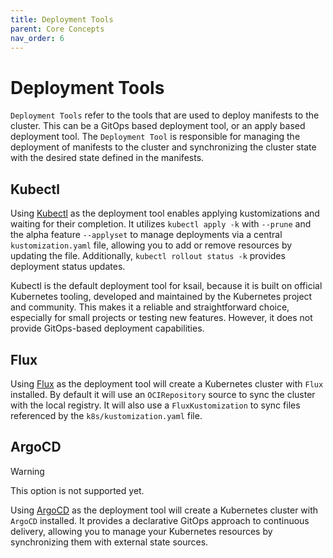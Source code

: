 ```yaml
---
title: Deployment Tools
parent: Core Concepts
nav_order: 6
---
```


# Deployment Tools

`Deployment Tools` refer to the tools that are used to deploy manifests to the cluster. This can be a GitOps based deployment tool, or an apply based deployment tool. The `Deployment Tool` is responsible for managing the deployment of manifests to the cluster and synchronizing the cluster state with the desired state defined in the manifests.

## Kubectl

Using [Kubectl](https://kubernetes.io/docs/reference/kubectl/overview/) as the deployment tool enables applying kustomizations and waiting for their completion. It utilizes `kubectl apply -k` with `--prune` and the alpha feature `--applyset` to manage deployments via a central `kustomization.yaml` file, allowing you to add or remove resources by updating the file. Additionally, `kubectl rollout status -k` provides deployment status updates.

Kubectl is the default deployment tool for ksail, because it is built on official Kubernetes tooling, developed and maintained by the Kubernetes project and community. This makes it a reliable and straightforward choice, especially for small projects or testing new features. However, it does not provide GitOps-based deployment capabilities.

## Flux

Using [Flux](https://fluxcd.io/) as the deployment tool will create a Kubernetes cluster with `Flux` installed. By default it will use an `OCIRepository` source to sync the cluster with the local registry. It will also use a `FluxKustomization` to sync files referenced by the `k8s/kustomization.yaml` file.

## ArgoCD

> [!WARNING]
> This option is not supported yet.

Using [ArgoCD](https://argoproj.github.io/argo-cd/) as the deployment tool will create a Kubernetes cluster with `ArgoCD` installed. It provides a declarative GitOps approach to continuous delivery, allowing you to manage your Kubernetes resources by synchronizing them with external state sources.
